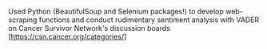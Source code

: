 Used Python (BeautifulSoup and Selenium packages!) to develop web-scraping functions and conduct rudimentary sentiment analysis with VADER on Cancer Survivor Network's discussion boards [https://csn.cancer.org/categories/]
